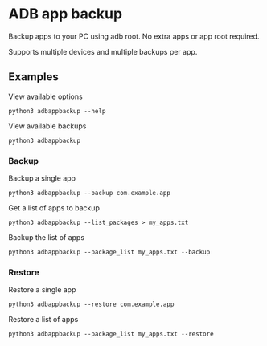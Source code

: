 # ADB app backup

Backup apps to your PC using adb root.
No extra apps or app root required.

Supports multiple devices and multiple backups per app.


## Examples

View available options

`python3 adbappbackup --help`

View available backups

`python3 adbappbackup`

### Backup

Backup a single app

`python3 adbappbackup --backup com.example.app`

Get a list of apps to backup

`python3 adbappbackup --list_packages > my_apps.txt`

Backup the list of apps

`python3 adbappbackup --package_list my_apps.txt --backup`


### Restore

Restore a single app

`python3 adbappbackup --restore com.example.app`

Restore a list of apps

`python3 adbappbackup --package_list my_apps.txt --restore`

